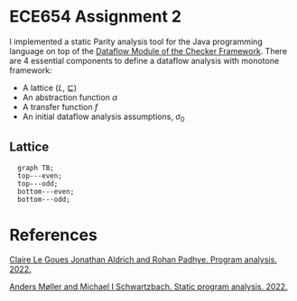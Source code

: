 # ECE654 Assignment 2

I implemented a static Parity analysis tool for the Java programming language on top of the [Dataflow Module of the Checker Framework](https://checkerframework.org/manual/checker-framework-dataflow-manual.pdf). There are 4 essential components to define a dataflow analysis with monotone framework:
* A lattice ($L$, $\sqsubseteq$)
* An abstraction function $\alpha$
* A transfer function $f$
* An initial dataflow analysis assumptions, $\sigma_0$


## Lattice
```mermaid
  graph TB;
  top---even;
  top---odd;
  bottom---even;
  bottom---odd;
```

# References
[Claire Le Goues Jonathan Aldrich and Rohan Padhye. Program analysis. 2022.](https://cmu-program-analysis.github.io/2023/resources/program-analysis.pdf)

[Anders Møller and Michael I Schwartzbach. Static program analysis. 2022.](https://cs.au.dk/~amoeller/spa/spa.pdf)